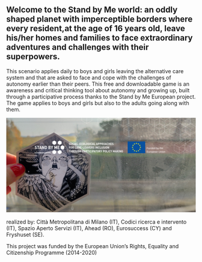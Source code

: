 ## Welcome to the Stand by Me world: an oddly shaped planet with imperceptible borders where every resident,at the age of 16 years old, leave his/her homes and families to face extraordinary adventures and challenges with their superpowers.
This scenario applies daily to boys and girls leaving the alternative care system and that are asked to face and cope with the challenges of autonomy earlier than their peers.
This free and downloadable game is an awareness and critical thinking tool about autonomy and growing up, built through
a participative process thanks to the Stand by Me European project. The game applies to boys and girls but also to the adults going along with them.

![Home](1.png "Logo Title Text 1")





realized by:
Città Metropolitana di Milano (IT), Codici ricerca e intervento (IT), Spazio Aperto Servizi (IT), Ahead (RO), Eurosuccess (CY) and Fryshuset (SE).


This project was funded by the European Union’s Rights, Equality and Citizenship Programme (2014-2020)
